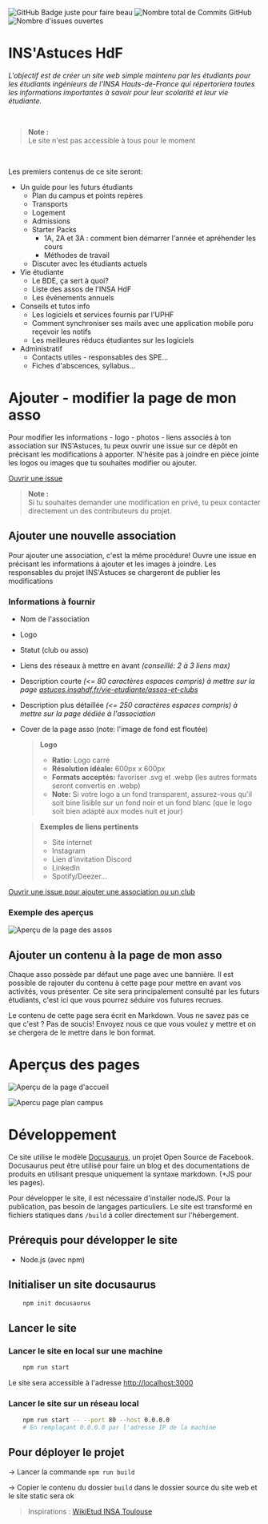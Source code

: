 ![GitHub Badge juste pour faire beau](https://img.shields.io/badge/INS'Astuces-HdF-pink?style=for-the-badge&logo=github&logoColor=white) 
![Nombre total de Commits GitHub](https://img.shields.io/github/commit-activity/t/billyTheSecond/INSAstuces?style=for-the-badge)
![Nombre d'issues ouvertes](https://img.shields.io/github/issues/billyTheSecond/INSAstuces?style=for-the-badge)

# INS'Astuces HdF 
_L'objectif est de créer un site web simple maintenu par les étudiants pour les étudiants ingénieurs de l'INSA Hauts-de-France qui répertoriera toutes les informations importantes à savoir pour leur scolarité et leur vie étudiante._

<br>

> **Note :**<br>
> Le site n'est pas accessible à tous pour le moment

<br>

Les premiers contenus de ce site seront:
- Un guide pour les futurs étudiants
    - Plan du campus et points repères
    - Transports
    - Logement
    - Admissions
    - Starter Packs
        - 1A, 2A et 3A : comment bien démarrer l'année et apréhender les cours
        - Méthodes de travail
    - Discuter avec les étudiants actuels
- Vie étudiante
    - Le BDE, ça sert à quoi?
    - Liste des assos de l'INSA HdF
    - Les évènements annuels
- Conseils et tutos info
    - Les logiciels et services fournis par l'UPHF
    - Comment synchroniser ses mails avec une application mobile poru reçevoir les notifs
    - Les meilleures réducs étudiantes sur les logiciels
- Administratif
    - Contacts utiles - responsables des SPE...
    - Fiches d'abscences, syllabus...





# Ajouter - modifier la page de mon asso

Pour modifier les informations - logo - photos - liens associés à ton association sur INS'Astuces, tu peux ouvrir une issue sur ce dépôt en précisant les modifications à apporter. N'hésite pas à joindre en pièce jointe les logos ou images que tu souhaites modifier ou ajouter.

[Ouvrir une issue](https://github.com/billyTheSecond/INSAstuces/issues/new)

> **Note :**<br>
> Si tu souhaites demander une modification en privé, tu peux contacter directement un des contributeurs du projet.

## Ajouter une nouvelle association
Pour ajouter une association, c'est la même procédure! Ouvre une issue en précisant les informations à ajouter et les images à joindre. Les responsables du projet INS'Astuces se chargeront de publier les modifications

### Informations à fournir
- Nom de l'association
- Logo
- Statut (club ou asso)
- Liens des réseaux à mettre en avant _(conseillé: 2 à 3 liens max)_
- Description courte _(<= 80 caractères espaces compris) à mettre sur la page [astuces.insahdf.fr/vie-etudiante/assos-et-clubs](https://astuces.insahdf.fr/vie-etudiante/assos-et-clubs)_
- Description plus détaillée _(<= 250 caractères espaces compris) à mettre sur la page dédiée à l'association_
- Cover de la page asso (note: l'image de fond est floutée)


    > **Logo**
    > - **Ratio:** Logo carré <br/>
    > - **Résolution idéale:** 600px x 600px<br/>
    > - **Formats acceptés:** favoriser .svg et .webp  (les autres formats seront convertis en .webp) <br/>
    > - **Note:** Si votre logo a un fond transparent, assurez-vous qu'il soit bine lisible sur un fond noir et un fond blanc (que le logo soit bien adapté aux modes nuit et jour)

    >  **Exemples de liens pertinents**
    >- Site internet
    >- Instagram
    >- Lien d'invitation Discord
    >- LinkedIn
    >- Spotify/Deezer...

[Ouvrir une issue pour ajouter une association ou un club](https://github.com/billyTheSecond/INSAstuces/issues/new)

### Exemple des aperçus
![Aperçu de la page des assos](INSAstuces/static/img/insastuces/demo/exemple_grand_apercu.png)


## Ajouter un contenu à la page de mon asso
Chaque asso possède par défaut une page avec une bannière. Il est possible de rajouter du contenu à cette page pour mettre en avant vos activités, vous présenter. Ce site sera principalement consulté par les futurs étudiants, c'est ici que vous pourrez séduire vos futures recrues.

Le contenu de cette page sera écrit en Markdown. Vous ne savez pas ce que c'est ? Pas de soucis! Envoyez nous ce que vous voulez y mettre et on se chergera de le mettre dans le bon format.


# Aperçus des pages

![Aperçu de la page d'accueil](readmefiles/apercu-site.png)

![Apercu page plan campus](readmefiles/apercu-plan-campus.png)




# Développement

Ce site utilise le modèle [Docusaurus](https://docusaurus.io), un projet Open Source de Facebook. Docusaurus peut être utilisé pour faire un blog et des documentations de produits en utilisant presque uniquement la syntaxe markdown. (+JS pour les pages). 

Pour développer le site, il est nécessaire d'installer nodeJS. Pour la publication, pas besoin de langages particuliers. Le site est transformé en fichiers statiques dans `/build` à coller directement sur l'hébergement.

## Prérequis pour développer le site

- Node.js (avec npm)

## Initialiser un site docusaurus


```bash 
    npm init docusaurus
```

## Lancer le site
    
### Lancer le site en local sur une machine
```bash
    npm run start
```
Le site sera accessible à l'adresse [http://localhost:3000](http://localhost:3000)

### Lancer le site sur un réseau local

```bash
    npm run start -- --port 80 --host 0.0.0.0
    # En remplaçant 0.0.0.0 par l'adresse IP de la machine
```

## Pour déployer le projet

-> Lancer la commande `npm run build`

-> Copier le contenu du dossier `build` dans le dossier source du site web et le site static sera ok




> Inspirations : [WikiEtud INSA Toulouse](https://wiki.etud.insa-toulouse.fr/)